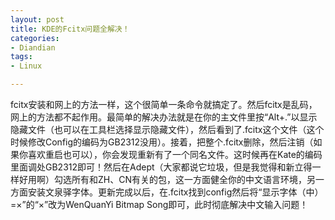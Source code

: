 ```yaml
---
layout: post
title: KDE的Fcitx问题全解决！
categories:
- Diandian
tags:
- Linux

---
```

fcitx安装和网上的方法一样，这个很简单一条命令就搞定了。然后fcitx是乱码，网上的方法都不起作用。最简单的解决办法就是在你的主文件里按“Alt+.”以显示隐藏文件（也可以在工具栏选择显示隐藏文件），然后看到了.fcitx这个文件（这个时候修改Config的编码为GB2312没用）。接着，把整个.fcitx删除，然后注销（如果你喜欢重启也可以），你会发现重新有了一个同名文件。这时候再在Kate的编码里面调处GB2312即可！然后在Adept（大家都说它垃圾，但是我觉得和新立得一样好用啊）勾选所有和ZH、CN有关的包，这一方面健全你的中文语言环境，另一方面安装文泉驿字体。更新完成以后，在.fcitx找到config然后将“显示字体（中）=&times;”的“&times;”改为WenQuanYi Bitmap Song即可，此时彻底解决中文输入问题！